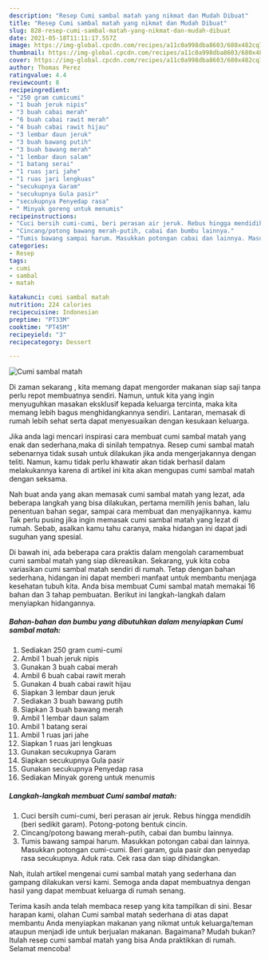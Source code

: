 ```yaml
---
description: "Resep Cumi sambal matah yang nikmat dan Mudah Dibuat"
title: "Resep Cumi sambal matah yang nikmat dan Mudah Dibuat"
slug: 828-resep-cumi-sambal-matah-yang-nikmat-dan-mudah-dibuat
date: 2021-05-18T11:11:17.557Z
image: https://img-global.cpcdn.com/recipes/a11c0a998dba8603/680x482cq70/cumi-sambal-matah-foto-resep-utama.jpg
thumbnail: https://img-global.cpcdn.com/recipes/a11c0a998dba8603/680x482cq70/cumi-sambal-matah-foto-resep-utama.jpg
cover: https://img-global.cpcdn.com/recipes/a11c0a998dba8603/680x482cq70/cumi-sambal-matah-foto-resep-utama.jpg
author: Thomas Perez
ratingvalue: 4.4
reviewcount: 8
recipeingredient:
- "250 gram cumicumi"
- "1 buah jeruk nipis"
- "3 buah cabai merah"
- "6 buah cabai rawit merah"
- "4 buah cabai rawit hijau"
- "3 lembar daun jeruk"
- "3 buah bawang putih"
- "3 buah bawang merah"
- "1 lembar daun salam"
- "1 batang serai"
- "1 ruas jari jahe"
- "1 ruas jari lengkuas"
- "secukupnya Garam"
- "secukupnya Gula pasir"
- "secukupnya Penyedap rasa"
- " Minyak goreng untuk menumis"
recipeinstructions:
- "Cuci bersih cumi-cumi, beri perasan air jeruk. Rebus hingga mendidih (beri sedikit garam). Potong-potong bentuk cincin."
- "Cincang/potong bawang merah-putih, cabai dan bumbu lainnya."
- "Tumis bawang sampai harum. Masukkan potongan cabai dan lainnya. Masukkan potongan cumi-cumi. Beri garam, gula pasir dan penyedap rasa secukupnya. Aduk rata. Cek rasa dan siap dihidangkan."
categories:
- Resep
tags:
- cumi
- sambal
- matah

katakunci: cumi sambal matah 
nutrition: 224 calories
recipecuisine: Indonesian
preptime: "PT33M"
cooktime: "PT45M"
recipeyield: "3"
recipecategory: Dessert

---
```



![Cumi sambal matah](https://img-global.cpcdn.com/recipes/a11c0a998dba8603/680x482cq70/cumi-sambal-matah-foto-resep-utama.jpg)

Di zaman  sekarang , kita memang dapat mengorder makanan siap saji tanpa perlu repot membuatnya sendiri. Namun, untuk kita yang ingin menyuguhkan masakan eksklusif kepada keluarga tercinta, maka kita memang lebih bagus menghidangkannya sendiri. Lantaran, memasak di rumah lebih sehat serta dapat menyesuaikan dengan kesukaan keluarga.

Jika anda lagi mencari inspirasi cara membuat cumi sambal matah yang enak dan sederhana,maka di sinilah tempatnya. Resep cumi sambal matah  sebenarnya tidak susah untuk dilakukan jika anda mengerjakannya dengan teliti. Namun, kamu tidak perlu khawatir akan tidak berhasil dalam melakukannya 
karena di artikel ini kita akan mengupas cumi sambal matah dengan seksama.  



Nah buat anda yang akan memasak cumi sambal matah yang lezat, ada beberapa langkah yang bisa dilakukan, pertama memilih jenis bahan, lalu penentuan bahan segar, sampai cara membuat dan menyajikannya. kamu Tak perlu pusing jika ingin memasak cumi sambal matah yang lezat di rumah. Sebab, asalkan kamu  tahu caranya, maka hidangan ini dapat jadi suguhan yang spesial.

Di bawah ini, ada beberapa cara praktis  dalam mengolah caramembuat cumi sambal matah yang siap dikreasikan. Sekarang, yuk kita coba variasikan cumi sambal matah sendiri di rumah. Tetap dengan bahan sederhana, hidangan ini dapat memberi manfaat untuk membantu menjaga kesehatan tubuh kita. Anda bisa membuat Cumi sambal matah memakai 16 bahan dan 3 tahap pembuatan. Berikut ini langkah-langkah dalam menyiapkan hidangannya.

<!--inarticleads1-->

##### Bahan-bahan dan bumbu yang dibutuhkan dalam menyiapkan Cumi sambal matah:

1. Sediakan 250 gram cumi-cumi
1. Ambil 1 buah jeruk nipis
1. Gunakan 3 buah cabai merah
1. Ambil 6 buah cabai rawit merah
1. Gunakan 4 buah cabai rawit hijau
1. Siapkan 3 lembar daun jeruk
1. Sediakan 3 buah bawang putih
1. Siapkan 3 buah bawang merah
1. Ambil 1 lembar daun salam
1. Ambil 1 batang serai
1. Ambil 1 ruas jari jahe
1. Siapkan 1 ruas jari lengkuas
1. Gunakan secukupnya Garam
1. Siapkan secukupnya Gula pasir
1. Gunakan secukupnya Penyedap rasa
1. Sediakan  Minyak goreng untuk menumis




<!--inarticleads2-->

##### Langkah-langkah membuat Cumi sambal matah:

1. Cuci bersih cumi-cumi, beri perasan air jeruk. Rebus hingga mendidih (beri sedikit garam). Potong-potong bentuk cincin.
1. Cincang/potong bawang merah-putih, cabai dan bumbu lainnya.
1. Tumis bawang sampai harum. Masukkan potongan cabai dan lainnya. Masukkan potongan cumi-cumi. Beri garam, gula pasir dan penyedap rasa secukupnya. Aduk rata. Cek rasa dan siap dihidangkan.




Nah, itulah artikel mengenai  cumi sambal matah  yang sederhana dan gampang dilakukan versi kami. Semoga anda dapat membuatnya dengan hasil yang dapat membuat keluarga di rumah senang. 

Terima kasih anda telah membaca resep yang kita tampilkan di sini. Besar harapan kami, olahan  Cumi sambal matah sederhana di atas dapat membantu Anda menyiapkan makanan yang nikmat untuk keluarga/teman ataupun menjadi ide untuk berjualan makanan. Bagaimana? Mudah bukan? Itulah resep cumi sambal matah yang bisa Anda praktikkan di rumah. Selamat mencoba!

